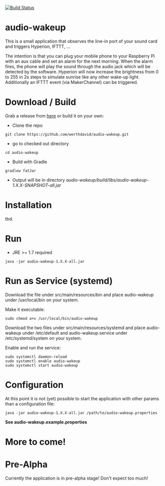 [![Build Status](https://travis-ci.org/werthdavid/audio-wakeup.svg?branch=master)](https://travis-ci.org/werthdavid/audio-wakeup)

# audio-wakeup

This is a small application that observes the line-in port of your sound card and triggers Hyperion, IFTTT, ...

The intention is that you can plug your mobile phone to your Raspberry Pi with an aux cable and set an alarm for the next morning. 
When the alarm fires, the phone will play the sound through the audio jack which will be detected by the software.
Hyperion will now increase the brightness from 0 to 255 in 2s steps to simulate sunrise like any other wake-up light.
Additionally an IFTTT event (via MakerChannel) can be triggered.

# Download / Build

Grab a release from <a href="https://github.com/werthdavid/audio-wakeup/releases">here</a> or build it on your own:

* Clone the repo
```
git clone https://github.com/werthdavid/audio-wakeup.git
```    
    
* go to checked out directory 
```
cd audio-wakeup
```
    
* Build with Gradle
```
gradlew fatJar
```

* Output will be in directory *audio-wakeup/build/libs/audio-wakeup-1.X.X-SNAPSHOT-all.jar*

# Installation

tbd.

# Run

* JRE >= 1.7 required

```java -jar audio-wakeup-1.X.X-all.jar```

# Run as Service (systemd)

Download the file under src/main/resources/bin and place audio-wakeup under /usr/local/bin on your system.

Make it executable:

```
sudo chmod a+x /usr/local/bin/audio-wakeup
```


Download the two files under src/main/resources/systemd and place audio-wakeup under /etc/default and audio-wakeup.service under /etc/systemd/system on your system.

Enable and run the service:

```
sudo systemctl daemon-reload
sudo systemctl enable audio-wakeup
sudo systemctl start audio-wakeup
```

# Configuration

At this point it is not (yet) possible to start the application with other params than a configuration file:

```java -jar audio-wakeup-1.X.X-all.jar /path/to/audio-wakeup.properties```

**See audio-wakeup.example.properties**

# More to come!

# Pre-Alpha

Currently the application is in pre-alpha stage! Don't expect too much!